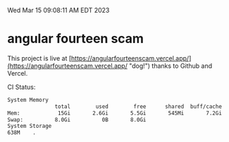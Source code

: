 Wed Mar 15 09:08:11 AM EDT 2023

# angular fourteen scam


This project is live at [https://angularfourteenscam.vercel.app/](https://angularfourteenscam.vercel.app/ "dog!") thanks to Github and Vercel.

CI Status: 

```bash
System Memory
               total        used        free      shared  buff/cache   available
Mem:            15Gi       2.6Gi       5.5Gi       545Mi       7.2Gi        11Gi
Swap:          8.0Gi          0B       8.0Gi
System Storage
638M	.
```
```bash
